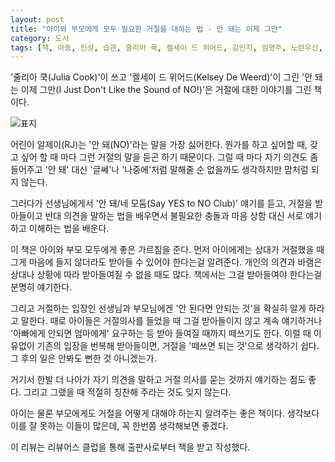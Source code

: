 ```yaml
---
layout: post
title: "아이와 부모에게 모두 필요한 거절을 대하는 법 - 안 돼는 이제 그만"
category: 도서
tags: [책, 아동, 인성, 습관, 줄리아 쿡, 켈세이 드 위어드, 김민지, 임영주, 노란우산, 멘토르, 리뷰어스 클럽, 서평]
---
```


'줄리아 쿡(Julia Cook)'이 쓰고
'켈세이 드 위어드(Kelsey De Weerd)'이 그린
'안 돼는 이제 그만(I Just Don't Like the Sound of NO!)'은
거절에 대한 이야기를 그린 책이다.

![표지](https://lh3.googleusercontent.com/B4haoGSyGnyD7rNL2mF3NJDBRSf1c8PZn41aOCZ6pDm3evtlzIaMZWdLPiAD0LfVYuW2_2-ArfxN4Q=s480)

어린이 알제이(RJ)는 '안 돼(NO)'라는 말을 가장 싫어한다.
뭔가를 하고 싶어할 때,
갖고 싶어 할 때 마다 그런 거절의 말을 듣곤 하기 때문이다.
그럴 때 마다 자기 의견도 좀 들어주고
'안 돼' 대신 '글쎄'나 '나중에'처럼 말해줄 순 없을까도 생각하지만
맘처럼 되지 않는다.

그러다가 선생님에게서 '안 돼/네 모둠(Say YES to NO Club)' 얘기를 듣고,
거절을 받아들이고 반대 의견을 말하는 법을 배우면서
불필요한 충돌과 마음 상함 대신
서로 얘기하고 이해하는 법을 배운다.

이 책은 아이와 부모 모두에게 좋은 가르침을 준다.
먼저 아이에게는 상대가 거절했을 때
그게 마음에 들지 않더라도 받아들 수 있어야 한다는걸 알려준다.
개인의 의견과 바램은 상대나 상황에 따라 받아들여질 수 없을 때도 많다.
책에서는 그걸 받아들여야 한다는걸 분명히 얘기한다.

그리고 거절하는 입장인 선생님과 부모님에겐
'안 된다면 안되는 것'을 확실히 알게 하라고 말한다.
때로 아이들은 거절의사를 들었을 때 그걸 받아들이지 않고 계속 얘기하거나
'아빠에게 안되면 엄마에게' 요구하는 등
받아 들여질 때까지 떼쓰기도 한다.
이럴 때 이유없이 기존의 입장을 번복해 받아들이면,
거절을 '떼쓰면 되는 것'으로 생각하기 쉽다.
그 후의 일은 안봐도 뻔한 것 아니겠는가.

거기서 한발 더 나아가 자기 의견을 말하고
거절 의사를 묻는 것까지 얘기하는 점도 좋다.
그리고 그랬을 때 적절히 칭찬해 주라는 것도 잊지 않는다.

아이는 물론 부모에게도 거절을 어떻게 대해야 하는지 알려주는 좋은 책이다.
생각보다 이를 잘 못하는 이들이 많은데,
꼭 한번쯤 생각해보면 좋겠다.



<div class="im im-info">
이 리뷰는 리뷰어스 클럽을 통해 출판사로부터 책을 받고 작성했다.
</div>
